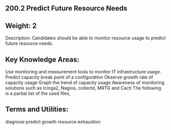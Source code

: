 ## 200.2 Predict Future Resource Needs

Weight: 2
---------

Description: Candidates should be able to monitor resource usage to predict future resource needs.


Key Knowledge Areas:
--------------------

Use monitoring and measurement tools to monitor IT infrastructure usage.
Predict capacity break point of a configuration
Observe growth rate of capacity usage
Graph the trend of capacity usage
Awareness of monitoring solutions such as Icinga2, Nagios, collectd, MRTG and Cacti
The following is a partial list of the used files, 

Terms and Utilities:
--------------------

diagnose
predict growth
resource exhaustion
